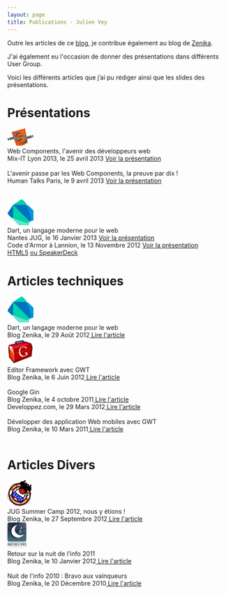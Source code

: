```yaml
---
layout: page
title: Publications - Julien Vey
---
```


<p class="lead">Outre les articles de ce <a href="/index.html">blog</a>, je contribue également au blog de <a href="http://blog.zenika.com">Zenika</a>.</p>
<p class="lead">J'ai également eu l'occasion de donner des présentations dans différents User Group.</p> 
<p class="lead">Voici les différents articles que j’ai pu rédiger ainsi que les slides des présentations.</p>


<h1>Présentations</h1>

<div class="row">
	<div class="span2"><img class="well" src="./assets/img/webcomponents-60.png" alt="Web Components"></div>
	<div class="span10">
		<span class="lead">Web Components, l'avenir des développeurs web</span><br>
		<span class="muted">Mix-IT Lyon 2013, le 25 avril 2013</span>&nbsp;<a href="https://speakerdeck.com/julienvey/web-components-lavenir-des-developpeurs-web">Voir la présentation</a><br>
		<br>
		<span class="lead">L'avenir passe par les Web Components, la preuve par dix !</span><br>
		<span class="muted">Human Talks Paris, le 9 avril 2013</span>&nbsp;<a href="https://speakerdeck.com/julienvey/lavenir-passe-par-les-web-components-la-preuve-par-dix">Voir la présentation</a><br>
	</div>
</div>


<br>
<br>

<div class="row">
	<div class="span2"><img class="well" src="./assets/img/dartlang-60.png" alt="Dartlang"></div>
	<div class="span10">
		<span class="lead">Dart, un langage moderne pour le web</span><br>
		<span class="muted">Nantes JUG, le 16 Janvier 2013</span>&nbsp;<a href="/presentations/dart-nantes-jug/">Voir la présentation</a><br>
		<span class="muted">Code d'Armor à Lannion, le 13 Novembre 2012</span>&nbsp;<a href="/presentations/dart-code-armor/">Voir la présentation HTML5</a>&nbsp;<a href="https://speakerdeck.com/julienvey/dart-un-langage-moderne-pour-le-web#/">ou SpeakerDeck</a><br>	
	</div>
</div>


<h1>Articles techniques</h1>

<div class="row">
	<div class="span2"><img class="well" src="./assets/img/dartlang-60.png" alt="Dartlang"></div>
	<div class="span10">
		<span class="lead">Dart, un langage moderne pour le web</span><br>
		<span class="muted">Blog Zenika, le 29 Août 2012</span><a href="http://blog.zenika.com/index.php?post/2012/08/29/Dart-un-langage-moderne-pour-le-web"> Lire l'article</a><br>
	</div>
</div>

<div class="row">
	<div class="span2"><img class="well" src="./assets/img/gwt-logo-60.png" alt="GWT"></div>
	<div class="span10">
		<span class="lead">Editor Framework avec GWT</span><br>
		<span class="muted">Blog Zenika, le 6 Juin 2012</span><a href="http://blog.zenika.com/index.php?post/2012/06/06/Editor-Framework-avec-GWT"> Lire l'article</a><br>
		<br>
		<span class="lead">Google Gin</span><br>
		<span class="muted">Blog Zenika, le 4 octobre 2011</span><a href="http://blog.zenika.com/index.php?post/2011/09/27/Google-Gin"> Lire l'article</a><br>
		<span class="muted">Developpez.com, le 29 Mars 2012</span><a href="http://zenika.developpez.com/articles/java/frameworks/googlegin/"> Lire l'article</a><br>
		<br>
		<span class="lead">Développer des application Web mobiles avec GWT</span><br>
		<span class="muted">Blog Zenika, le 10 Mars 2011</span><a href="http://blog.zenika.com/index.php?post/2010/12/24/Developper-des-applications-web-mobile-avec-GWT-et-JQuery"> Lire l'article</a><br>
	</div>
</div>
<br>
<h1>Articles Divers</h1>

<div class="row">
	<div class="span2"><img class="well" src="./assets/img/jugsummercamp-60.png" alt="JUG Summer Camp"></div>
	<div class="span10">
		<span class="lead">JUG Summer Camp 2012, nous y étions !</span><br>
		<span class="muted">Blog Zenika, le 27 Septembre 2012</span><a href="http://blog.zenika.com/index.php?post/2012/09/18/JUG-Summer-Camp-2012%2C-nous-y-%C3%A9tions-%21"> Lire l'article</a><br>
	</div>
</div>

<div class="row">
	<div class="span2"><img class="well" src="./assets/img/nuitinfo-60.png" alt="Nuit de l'info"></div>
	<div class="span10">
		<span class="lead">Retour sur la nuit de l’info 2011</span><br>
		<span class="muted">Blog Zenika, le 10 Janvier 2012</span><a href="http://blog.zenika.com/index.php?post/2012/01/09/Retour-sur-la-Nuit-de-l-info-2011"> Lire l'article</a><br>
		<br>
		<span class="lead">Nuit de l'info 2010 : Bravo aux vainqueurs</span><br>
		<span class="muted">Blog Zenika, le 20 Décembre 2010</span><a href="http://blog.zenika.com/index.php?post/2010/12/03/Nuit-de-l-info-2010-%3A-Bravo-aux-vainqueurs2"> Lire l'article</a><br>
	</div>
</div>